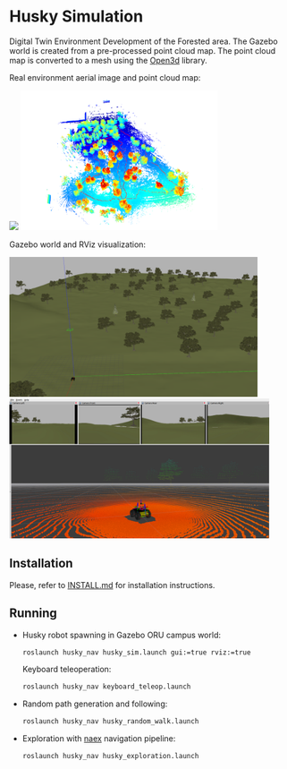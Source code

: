 # Husky Simulation

Digital Twin Environment Development of the Forested area.
The Gazebo world is created from a pre-processed point cloud map.
The point cloud map is converted to a mesh using the [Open3d](http://www.open3d.org/) library.

Real environment aerial image and point cloud map:

<img src="./docs/imgs/DJI.JPG" height="250"/>
<img src="./docs/imgs/cloud.png" height="250"/>

Gazebo world and RViz visualization:

<img src="./docs/imgs/gazebo_world.png" height="250"/>
<img src="./docs/imgs/rviz.png" height="250"/>

## Installation

Please, refer to [INSTALL.md](docs/INSTALL.md) for installation instructions.

## Running

- Husky robot spawning in Gazebo ORU campus world:
    ```bash
    roslaunch husky_nav husky_sim.launch gui:=true rviz:=true
    ```
  Keyboard teleoperation:
    ```bash
    roslaunch husky_nav keyboard_teleop.launch
    ```

- Random path generation and following:

    ```bash
    roslaunch husky_nav husky_random_walk.launch
    ```

- Exploration with [naex](https://github.com/ctu-vras/naex) navigation pipeline:

    ```bash
    roslaunch husky_nav husky_exploration.launch
    ```
